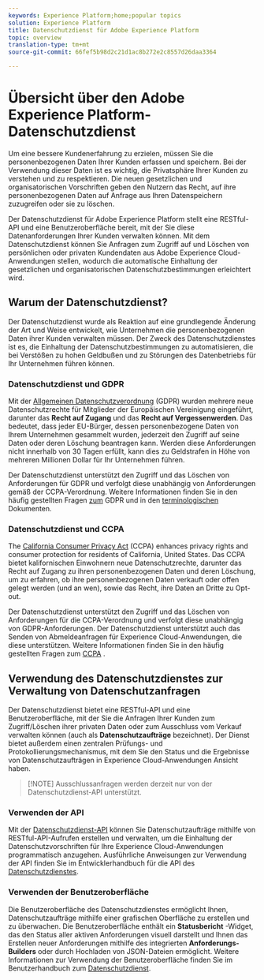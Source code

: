 ```yaml
---
keywords: Experience Platform;home;popular topics
solution: Experience Platform
title: Datenschutzdienst für Adobe Experience Platform
topic: overview
translation-type: tm+mt
source-git-commit: 66fef5b98d2c21d1ac8b272e2c8557d26daa3364

---
```



# Übersicht über den Adobe Experience Platform-Datenschutzdienst

Um eine bessere Kundenerfahrung zu erzielen, müssen Sie die personenbezogenen Daten Ihrer Kunden erfassen und speichern. Bei der Verwendung dieser Daten ist es wichtig, die Privatsphäre Ihrer Kunden zu verstehen und zu respektieren. Die neuen gesetzlichen und organisatorischen Vorschriften geben den Nutzern das Recht, auf ihre personenbezogenen Daten auf Anfrage aus Ihren Datenspeichern zuzugreifen oder sie zu löschen.

Der Datenschutzdienst für Adobe Experience Platform stellt eine RESTful-API und eine Benutzeroberfläche bereit, mit der Sie diese Datenanforderungen Ihrer Kunden verwalten können. Mit dem Datenschutzdienst können Sie Anfragen zum Zugriff auf und Löschen von persönlichen oder privaten Kundendaten aus Adobe Experience Cloud-Anwendungen stellen, wodurch die automatische Einhaltung der gesetzlichen und organisatorischen Datenschutzbestimmungen erleichtert wird.

## Warum der Datenschutzdienst?

Der Datenschutzdienst wurde als Reaktion auf eine grundlegende Änderung der Art und Weise entwickelt, wie Unternehmen die personenbezogenen Daten ihrer Kunden verwalten müssen. Der Zweck des Datenschutzdienstes ist es, die Einhaltung der Datenschutzbestimmungen zu automatisieren, die bei Verstößen zu hohen Geldbußen und zu Störungen des Datenbetriebs für Ihr Unternehmen führen können.

### Datenschutzdienst und GDPR

Mit der [Allgemeinen Datenschutzverordnung](https://eugdpr.org/) (GDPR) wurden mehrere neue Datenschutzrechte für Mitglieder der Europäischen Vereinigung eingeführt, darunter das **Recht auf Zugang** und das **Recht auf Vergessenwerden**. Das bedeutet, dass jeder EU-Bürger, dessen personenbezogene Daten von Ihrem Unternehmen gesammelt wurden, jederzeit den Zugriff auf seine Daten oder deren Löschung beantragen kann. Werden diese Anforderungen nicht innerhalb von 30 Tagen erfüllt, kann dies zu Geldstrafen in Höhe von mehreren Millionen Dollar für Ihr Unternehmen führen.

Der Datenschutzdienst unterstützt den Zugriff und das Löschen von Anforderungen für GDPR und verfolgt diese unabhängig von Anforderungen gemäß der CCPA-Verordnung. Weitere Informationen finden Sie in den häufig gestellten Fragen [zum](gdpr/faq.md) GDPR und in den [terminologischen](gdpr/terminology.md) Dokumenten.

### Datenschutzdienst und CCPA

The [California Consumer Privacy Act](https://www.caprivacy.org/about) (CCPA) enhances privacy rights and consumer protection for residents of California, United States. Das CCPA bietet kalifornischen Einwohnern neue Datenschutzrechte, darunter das Recht auf Zugang zu ihren personenbezogenen Daten und deren Löschung, um zu erfahren, ob ihre personenbezogenen Daten verkauft oder offen gelegt werden (und an wen), sowie das Recht, ihre Daten an Dritte zu Opt-out.

Der Datenschutzdienst unterstützt den Zugriff und das Löschen von Anforderungen für die CCPA-Verordnung und verfolgt diese unabhängig von GDPR-Anforderungen. Der Datenschutzdienst unterstützt auch das Senden von Abmeldeanfragen für Experience Cloud-Anwendungen, die diese unterstützen. Weitere Informationen finden Sie in den häufig gestellten Fragen zum [CCPA](ccpa/faq.md) .

## Verwendung des Datenschutzdienstes zur Verwaltung von Datenschutzanfragen

Der Datenschutzdienst bietet eine RESTful-API und eine Benutzeroberfläche, mit der Sie die Anfragen Ihrer Kunden zum Zugriff/Löschen ihrer privaten Daten oder zum Ausschluss vom Verkauf verwalten können (auch als **Datenschutzaufträge** bezeichnet). Der Dienst bietet außerdem einen zentralen Prüfungs- und Protokollierungsmechanismus, mit dem Sie den Status und die Ergebnisse von Datenschutzaufträgen in Experience Cloud-Anwendungen Ansicht haben.

>[!NOTE] Ausschlussanfragen werden derzeit nur von der Datenschutzdienst-API unterstützt.

### Verwenden der API

Mit der [Datenschutzdienst-API](https://www.adobe.io/apis/experienceplatform/home/api-reference.html#!acpdr/swagger-specs/privacy-service.yaml) können Sie Datenschutzaufträge mithilfe von RESTful-API-Aufrufen erstellen und verwalten, um die Einhaltung der Datenschutzvorschriften für Ihre Experience Cloud-Anwendungen programmatisch anzugehen. Ausführliche Anweisungen zur Verwendung der API finden Sie im Entwicklerhandbuch für die API des [Datenschutzdienstes](api/getting-started.md).

### Verwenden der Benutzeroberfläche

Die Benutzeroberfläche des Datenschutzdienstes ermöglicht Ihnen, Datenschutzaufträge mithilfe einer grafischen Oberfläche zu erstellen und zu überwachen. Die Benutzeroberfläche enthält ein **Statusbericht** -Widget, das den Status aller aktiven Anforderungen visuell darstellt und Ihnen das Erstellen neuer Anforderungen mithilfe des integrierten **Anforderungs-Builders** oder durch Hochladen von JSON-Dateien ermöglicht. Weitere Informationen zur Verwendung der Benutzeroberfläche finden Sie im Benutzerhandbuch zum [Datenschutzdienst](ui/overview.md).